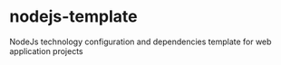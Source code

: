 # nodejs-template
NodeJs technology configuration and dependencies template for web application projects
